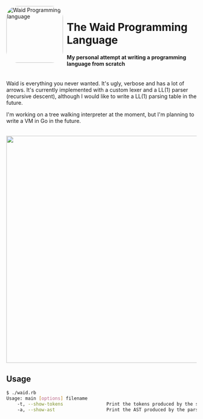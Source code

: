 <div>
    </br>
    <img src="https://raw.githubusercontent.com/TaconeoMental/WaidLang/main/assets/WaidLogo.png"
    height="150px"
    alt="Waid Programming language"
    title="Waid Programming Language"
    style="border-radius:30px;margin-right:10px"
    align="left">
    <h1>The Waid Programming Language</h1>
    <h4>My personal attempt at writing a programming language from scratch</h4>
</div>
</br>
Waid is everything you never wanted. It's ugly, verbose and has a lot of arrows.
It's currently implemented with a custom lexer and a LL(1) parser (recursive descent), although I would like to write a LL(1) parsing table in the future.

I'm working on a tree walking interpreter at the moment, but I'm planning to write a VM in Go in the future.
</br>
</br>
<div style="text-align:center"><img height="600x" src="https://raw.githubusercontent.com/TaconeoMental/WaidLang/main/assets/code_example.png" /></div>

## Usage
```bash
$ ./waid.rb
Usage: main [options] filename
    -t, --show-tokens                Print the tokens produced by the scanner
    -a, --show-ast                   Print the AST produced by the parser
```
